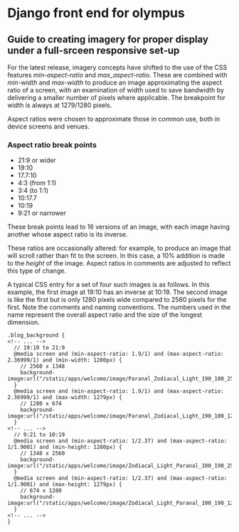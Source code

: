 # Django front end for olympus

## Guide to creating imagery for proper display under a full-srceen responsive set-up

For the latest release, imagery concepts have shifted to the use of the CSS
features *min-aspect-ratio* and *max_aspect-ratio*. These are combined with
*min-width* and *max-width* to produce an image approximating the aspect
ratio of a screen, with an examination of width used to save bandwidth
by delivering a smaller number of pixels where applicable. The breakpoint
for width is always at 1279/1280 pixels.

Aspect ratios were chosen to approximate those in common use, both in
device screens and venues.

### Aspect ratio break points

* 21:9 or wider
* 19:10
* 17.7:10
* 4:3 (from 1:1)
* 3:4 (to 1:1)
* 10:17.7
* 10:19
* 9:21 or narrower

These break points lead to 16 versions of an image, with each image having another whose
aspect ratio is its inverse.

These ratios are occasionally altered: for example, to produce an image that
will scroll rather than fit to the screen. In this case, a 10% addition is made to
the *height* of the image. Aspect ratios in comments are adjusted to reflect this type
of change.

A typical CSS entry for a set of four such images is as follows. In this example, the first
image at 19:10 has an inverse at 10:19. The second image is like the first but is only 1280
pixels wide compared to 2560 pixels for the first. Note the comments and naming conventions.
The numbers used in the name represent the overall aspect ratio and the size of the longest
dimension.

```
.blog_background {
<!-- ... -->
  // 19:10 to 21:9
  @media screen and (min-aspect-ratio: 1.9/1) and (max-aspect-ratio: 2.36999/1) and (min-width: 1280px) {
    // 2560 x 1348
    background-image:url("/static/apps/welcome/image/Paranal_Zodiacal_Light_190_100_2560.jpg");
  }
  @media screen and (min-aspect-ratio: 1.9/1) and (max-aspect-ratio: 2.36999/1) and (max-width: 1279px) {
    // 1280 x 674
    background-image:url("/static/apps/welcome/image/Paranal_Zodiacal_Light_190_100_1280.jpg");
  }
<!-- ... -->
  // 9:21 to 10:19
  @media screen and (min-aspect-ratio: 1/2.37) and (max-aspect-ratio: 1/1.9001) and (min-height: 1280px) {
    // 1348 x 2560
    background-image:url("/static/apps/welcome/image/Zodiacal_Light_Paranal_100_190_2560.jpg");
  }
  @media screen and (min-aspect-ratio: 1/2.37) and (max-aspect-ratio: 1/1.9001) and (max-height: 1279px) {
    // 674 x 1280
    background-image:url("/static/apps/welcome/image/Zodiacal_Light_Paranal_100_190_1280.jpg");
  }
<!-- ... -->
}
```
